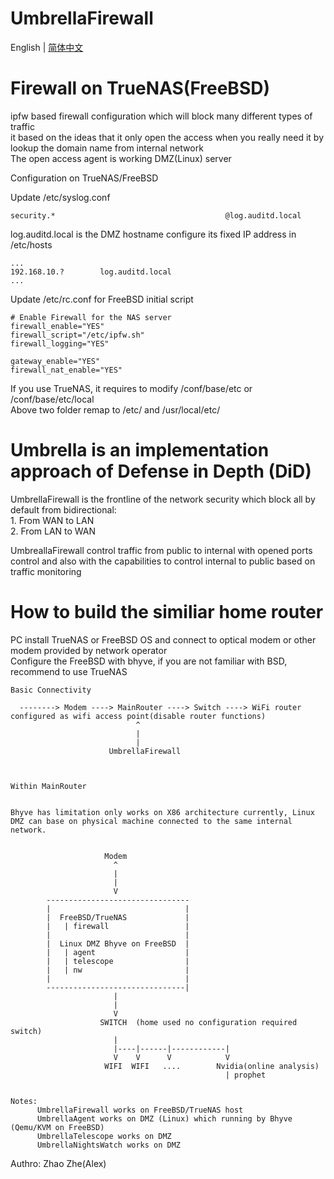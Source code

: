 # UmbrellaFirewall

English | [简体中文](README-CN.md)    


# Firewall on TrueNAS(FreeBSD)   

ipfw based firewall configuration which will block many different types of traffic    
it based on the ideas that it only open the access when you really need it by lookup the domain name from internal network   
The open access agent is working DMZ(Linux) server    

Configuration on TrueNAS/FreeBSD    

Update /etc/syslog.conf    
```
security.*                                      @log.auditd.local    
```

log.auditd.local is the DMZ hostname configure its fixed IP address in /etc/hosts    
```
...   
192.168.10.?		log.auditd.local    
...   

```

Update /etc/rc.conf for FreeBSD initial script       
```
# Enable Firewall for the NAS server
firewall_enable="YES"
firewall_script="/etc/ipfw.sh"
firewall_logging="YES"

gateway_enable="YES"
firewall_nat_enable="YES"
```

If you use TrueNAS, it requires to modify /conf/base/etc  or  /conf/base/etc/local     
Above two folder remap to /etc/ and /usr/local/etc/    

# Umbrella is an implementation approach of Defense in Depth (DiD)    
UmbrellaFirewall is the frontline of the network security which block all by default from bidirectional:    
	1. From WAN to LAN   
	2. From LAN to WAN   

UmbreallaFirewall control traffic from public to internal with opened ports control and also with the capabilities
to control internal to public based on traffic monitoring


# How to build the similiar home router    

  PC install TrueNAS or FreeBSD OS and connect to optical modem or other modem provided by network operator       
  Configure the FreeBSD with bhyve, if you are not familiar with BSD, recommend to use TrueNAS    
 

```
Basic Connectivity    

  --------> Modem ----> MainRouter ----> Switch ----> WiFi router configured as wifi access point(disable router functions)    
                            ^    
                            |   
                            |
                      UmbrellaFirewall    



Within MainRouter     


Bhyve has limitation only works on X86 architecture currently, Linux DMZ can base on physical machine connected to the same internal network.     

                       
                     Modem   
                       ^
                       |
                       |
                       V
        --------------------------------
        |                              |
        |  FreeBSD/TrueNAS             |
        |   | firewall                 |
        |                              |
        |  Linux DMZ Bhyve on FreeBSD  |
        |   | agent                    |
        |   | telescope                |
        |   | nw                       |
        |                              |
        -------------------------------|
                       |
                       |
                       V
                    SWITCH  (home used no configuration required switch)
                       |
                       |----|------|------------|
                       V    V      V            V
                     WIFI  WIFI   ....        Nvidia(online analysis)
                                                | prophet


Notes:
      UmbrellaFirewall works on FreeBSD/TrueNAS host
      UmbrellaAgent works on DMZ (Linux) which running by Bhyve (Qemu/KVM on FreeBSD)
      UmbrellaTelescope works on DMZ
      UmbrellaNightsWatch works on DMZ

```


Authro: Zhao Zhe(Alex)
